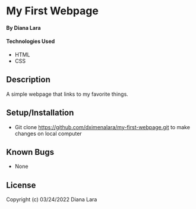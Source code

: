 # My First Webpage

#### By **Diana Lara**

#### Technologies Used

* HTML
* CSS

## Description

A simple webpage that links to my favorite things.

## Setup/Installation

* Git clone https://github.com/dximenalara/my-first-webpage.git to make changes on local computer

## Known Bugs

* None

## License

Copyright (c) 03/24/2022 Diana Lara